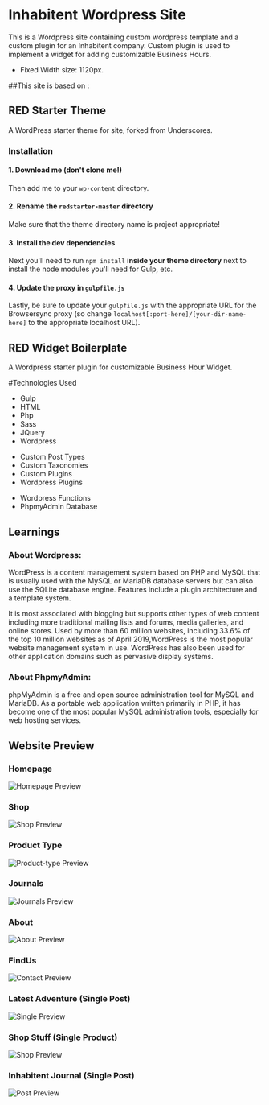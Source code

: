 # Inhabitent Wordpress Site
This is a Wordpress site containing custom wordpress template and a custom plugin for an Inhabitent company. Custom plugin is used to implement a widget for adding customizable Business Hours.

* Fixed Width size: 1120px.

##This site is based on :

## RED Starter Theme

A WordPress starter theme for site, forked from Underscores.

### Installation

#### 1. Download me (don't clone me!)

Then add me to your `wp-content` directory.

#### 2. Rename the `redstarter-master` directory

Make sure that the theme directory name is project appropriate!

#### 3. Install the dev dependencies

Next you'll need to run `npm install` **inside your theme directory** next to install the node modules you'll need for Gulp, etc.

#### 4. Update the proxy in `gulpfile.js`

Lastly, be sure to update your `gulpfile.js` with the appropriate URL for the Browsersync proxy (so change `localhost[:port-here]/[your-dir-name-here]` to the appropriate localhost URL).

## RED Widget Boilerplate

A Wordpress starter plugin for customizable Business Hour Widget.


#Technologies Used
* Gulp
* HTML
* Php
* Sass
* JQuery
* Wordpress
 - Custom Post Types
 - Custom Taxonomies
 - Custom Plugins
 - Wordpress Plugins
* Wordpress Functions
* PhpmyAdmin Database


## Learnings

### About Wordpress:
WordPress is a content management system based on PHP and MySQL that is usually used with the MySQL or MariaDB database servers but can also use the SQLite database engine. Features include a plugin architecture and a template system.

It is most associated with blogging but supports other types of web content including more traditional mailing lists and forums, media galleries, and online stores. Used by more than 60 million websites, including 33.6% of the top 10 million websites as of April 2019,WordPress is the most popular website management system in use. WordPress has also been used for other application domains such as pervasive display systems.

### About PhpmyAdmin:
phpMyAdmin is a free and open source administration tool for MySQL and MariaDB. As a portable web application written primarily in PHP, it has become one of the most popular MySQL administration tools, especially for web hosting services.


## Website Preview

### Homepage
![Homepage Preview](images/home-page.png)

### Shop 
![Shop Preview](images/shop.png)

### Product Type
![Product-type Preview](images/product-type.png)


### Journals
![Journals Preview](images/journals.png)

### About
![About Preview](images/about.png)

### FindUs
![Contact Preview](images/contact.png)

### Latest Adventure (Single Post)
![Single Preview](images/single-adventure.png)

### Shop Stuff (Single Product)
![Shop Preview](images/single-product.png)

### Inhabitent Journal (Single Post)
![Post Preview](images/single-post.png)


